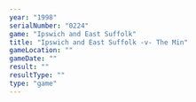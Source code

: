 ```yaml
---
year: "1998"
serialNumber: "0224" 
game: "Ipswich and East Suffolk"
title: "Ipswich and East Suffolk -v- The Min"
gameLocation: ""
gameDate: ""
result: ""
resultType: ""
type: "game"
---
```

